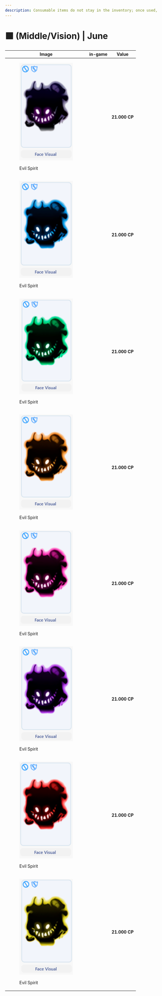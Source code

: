 ```yaml
---
description: Consumable items do not stay in the inventory; once used, they are discarded.
---
```


# 🟩 (Middle/Vision) | June

<table><thead><tr><th width="255.6666259765625">Image</th><th>in-game</th><th>Value</th></tr></thead><tbody><tr><td><div><figure><img src="../../../../.gitbook/assets/image (737).png" alt=""><figcaption><p>Evil Spirit</p></figcaption></figure></div></td><td></td><td><strong>21.000 CP</strong></td></tr><tr><td><div><figure><img src="../../../../.gitbook/assets/image (738).png" alt=""><figcaption><p>Evil Spirit</p></figcaption></figure></div></td><td></td><td><strong>21.000 CP</strong></td></tr><tr><td><div><figure><img src="../../../../.gitbook/assets/image (739).png" alt=""><figcaption><p>Evil Spirit</p></figcaption></figure></div></td><td></td><td><strong>21.000 CP</strong></td></tr><tr><td><div><figure><img src="../../../../.gitbook/assets/image (740).png" alt=""><figcaption><p>Evil Spirit</p></figcaption></figure></div></td><td></td><td><strong>21.000 CP</strong></td></tr><tr><td><div><figure><img src="../../../../.gitbook/assets/image (741).png" alt=""><figcaption><p>Evil Spirit</p></figcaption></figure></div></td><td></td><td><strong>21.000 CP</strong></td></tr><tr><td><div><figure><img src="../../../../.gitbook/assets/image (742).png" alt=""><figcaption><p>Evil Spirit</p></figcaption></figure></div></td><td></td><td><strong>21.000 CP</strong></td></tr><tr><td><div><figure><img src="../../../../.gitbook/assets/image (743).png" alt=""><figcaption><p>Evil Spirit</p></figcaption></figure></div></td><td></td><td><strong>21.000 CP</strong></td></tr><tr><td><div><figure><img src="../../../../.gitbook/assets/image (744).png" alt=""><figcaption><p>Evil Spirit</p></figcaption></figure></div></td><td></td><td><strong>21.000 CP</strong></td></tr></tbody></table>

